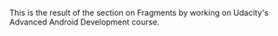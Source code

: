 This is the result of the section on Fragments 
by working on Udacity's Advanced Android Development course. 
